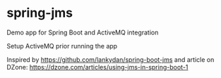 # spring-jms
Demo app for Spring Boot and ActiveMQ integration

Setup ActiveMQ prior running the app

Inspired by https://github.com/lankydan/spring-boot-jms and article on DZone: https://dzone.com/articles/using-jms-in-spring-boot-1
